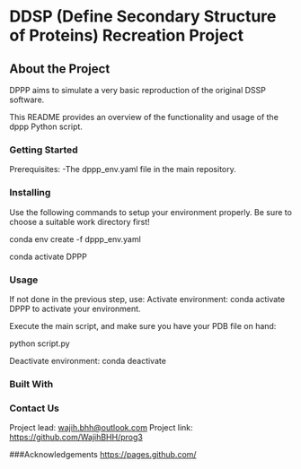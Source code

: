 # DDSP (Define Secondary Structure of Proteins) Recreation Project

## About the Project

DPPP aims to simulate a very basic reproduction of the original DSSP software.

This README provides an overview of the functionality and usage of the dppp Python script.

### Getting Started

Prerequisites:
-The dppp_env.yaml file in the main repository.
        


### Installing

Use the following commands to setup your environment properly. Be sure to choose a suitable work directory first!

conda env create -f dppp_env.yaml

conda activate DPPP

### Usage

If not done in the previous step, use:
Activate environment: conda activate DPPP
to activate your environment.

Execute the main script, and make sure you have your PDB file on hand:

python script.py <PDB file path>

Deactivate environment: conda deactivate

### Built With

### Contact Us
Project lead: wajih.bhh@outlook.com
Project link: https://github.com/WajihBHH/prog3

###Acknowledgements
https://pages.github.com/
